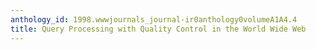 ```yaml
---
anthology_id: 1998.wwwjournals_journal-ir0anthology0volumeA1A4.4
title: Query Processing with Quality Control in the World Wide Web
---
```

